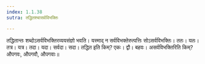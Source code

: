 ```yaml
---
index: 1.1.38
sutra: तद्धितश्चासर्वविभक्तिः

---
```

तद्धितान्तः शब्दोऽसर्वविभक्तिरव्ययसंज्ञो भवति। यस्माद् न सर्वविभक्तेरुत्पत्तिः सोऽसर्वविभक्तिः। ततः। यतः। तत्र। यत्र। तदा। यदा। सर्वदा। सदा। तद्धित इति किम्? एकः। द्वौ। बहवः। असर्वविभक्तिरिति किम्? औपगवः, औपगवौ, औपगवाः॥